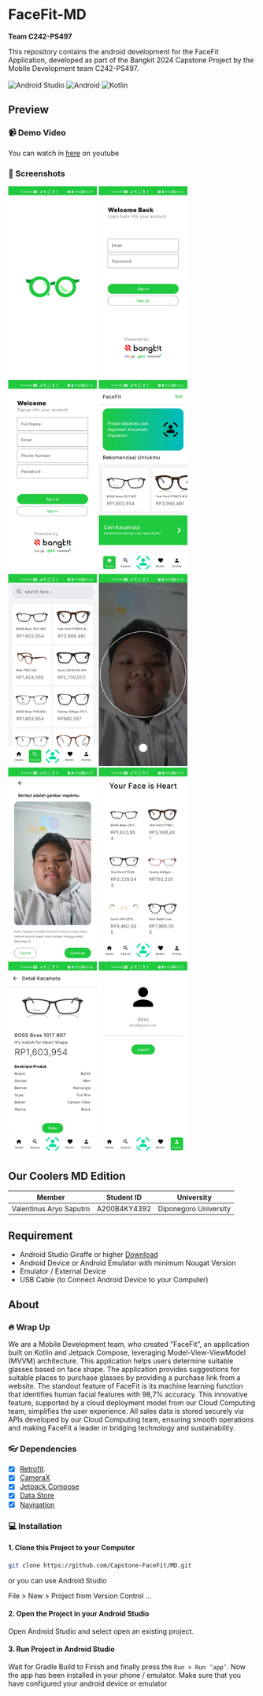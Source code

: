 ﻿<div align="left">

# FaceFit-MD
**Team C242-PS497** 

This repository contains the android development for the FaceFit Application, developed as part of the Bangkit 2024 Capstone Project by the Mobile Development team C242-PS497.<br></br>
![Android Studio](https://img.shields.io/badge/Android%20Studio-3DDC84.svg?style=for-the-badge&logo=android-studio&logoColor=white)
![Android](https://img.shields.io/badge/Android-3DDC84?style=for-the-badge&logo=android&logoColor=white)
![Kotlin](https://img.shields.io/badge/kotlin-%237F52FF.svg?style=for-the-badge&logo=kotlin&logoColor=white)

</div>

## Preview
### 📹 Demo Video
You can watch in [here](https://youtu.be/OG0MaUfgcLI) on youtube

### 📱 Screenshots
<div>
  <img src="https://github.com/Capstone-FaceFit/MD/blob/main/Display/Screenshot_20241211_171733_com.app.facefit.jpg" alt="Screenshot 1" width="180" />
  <img src="https://github.com/Capstone-FaceFit/MD/blob/main/Display/Screenshot_20241211_171659_com.app.facefit.jpg" alt="Screenshot 2" width="180" />
  <img src="https://github.com/Capstone-FaceFit/MD/blob/main/Display/Screenshot_20241211_171702_com.app.facefit.jpg" alt="Screenshot 3" width="180" />
  <img src="https://github.com/Capstone-FaceFit/MD/blob/main/Display/Screenshot_20241211_171645_com.app.facefit.jpg" alt="Screenshot 4" width="180" />
  <img src="https://github.com/Capstone-FaceFit/MD/blob/main/Display/Screenshot_20241211_171651_com.app.facefit.jpg" alt="Screenshot 5" width="180" />
  <img src="https://github.com/Capstone-FaceFit/MD/blob/main/Display/Screenshot_20241211_171909_com.app.facefit.jpg" alt="Screenshot 6" width="180" />
  <img src="https://github.com/Capstone-FaceFit/MD/blob/main/Display/Screenshot_20241211_171923_com.app.facefit.jpg" alt="Screenshot 7" width="180" />
  <img src="https://github.com/Capstone-FaceFit/MD/blob/main/Display/Screenshot_20241211_171934_com.app.facefit.jpg" alt="Screenshot 8" width="180" />
  <img src="https://github.com/Capstone-FaceFit/MD/blob/main/Display/Screenshot_20241211_172449_com.app.facefit.jpg" alt="Screenshot 9" width="180" />
  <img src="https://github.com/Capstone-FaceFit/MD/blob/main/Display/Screenshot_20241211_171750_com.app.facefit.jpg" alt="Screenshot 10" width="180" />
</div>

## Our Coolers MD Edition
| Member | Student ID | University |
| :-: | :-: | :-: |
| Valentinus Aryo Saputro | A200B4KY4392 | Diponegoro University |


## Requirement
* Android Studio Giraffe or higher [Download](https://developer.android.com/studio?hl=id)
* Android Device or Android Emulator with minimum Nougat Version
* Emulator / External Device
* USB Cable (to Connect Android Device to your Computer)

## About
### 🔥 Wrap Up
We are a Mobile Development team, who created "FaceFit", an application built on Kotlin and Jetpack Compose, leveraging Model-View-ViewModel (MVVM) architecture. This application helps users determine suitable glasses based on face shape. The application provides suggestions for suitable places to purchase glasses by providing a purchase link from a website. The standout feature of FaceFit is its machine learning function that identifies human facial features with 98,7% accuracy. This innovative feature, supported by a cloud deployment model from our Cloud Computing team, simplifies the user experience. All sales data is stored securely via APIs developed by our Cloud Computing team, ensuring smooth operations and making FaceFit a leader in bridging technology and sustainability.

### 👓 Dependencies
- [x] [Retrofit](https://square.github.io/retrofit/).
- [x] [CameraX](https://developer.android.com/training/camerax)
- [x] [Jetpack Compose](https://developer.android.com/jetpack?hl=id)
- [x] [Data Store](https://developer.android.com/jetpack/androidx/releases/datastore?hl=id)
- [x] [Navigation](https://developer.android.com/jetpack/compose/navigation)

### 💻 Installation
#### 1. Clone this Project to your Computer
```bash
git clone https://github.com/Capstone-FaceFit/MD.git
```

or you can use Android Studio 

File > New > Project from Version Control ...

#### 2. Open the Project in your Android Studio
Open Android Studio and select open an existing project.

#### 3. Run Project in Android Studio
Wait for Gradle Build to Finish and finally press the `Run > Run ‘app’`. Now the app has been installed in your phone / emulator. Make sure that you have configured your android device or emulator

